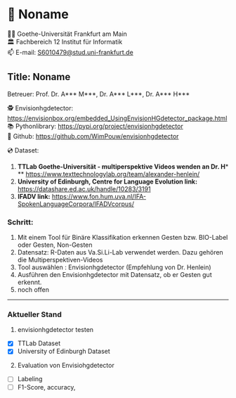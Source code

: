 # 📖 Noname
👨‍🎓 Goethe-Universität Frankfurt am Main \
🏛️ Fachbereich 12 Institut für Informatik \
📫 E-mail: S6010479@stud.uni-frankfurt.de

## Title: Noname

Betreuer: Prof. Dr. A*** M***, Dr. A*** L***, Dr. A*** H***

🕵️ Envisionhgdetector: https://envisionbox.org/embedded_UsingEnvisionHGdetector_package.html \
📚 Pythonlibrary: https://pypi.org/project/envisionhgdetector \
🔗 Github: https://github.com/WimPouw/envisionhgdetector

💿 Dataset:
1. **TTLab Goethe-Universität - multiperspektive Videos wenden an Dr. H*** ** https://www.texttechnologylab.org/team/alexander-henlein/
2. **University of Edinburgh, Centre for Language Evolution link:** https://datashare.ed.ac.uk/handle/10283/3191
3. **IFADV link:** https://www.fon.hum.uva.nl/IFA-SpokenLanguageCorpora/IFADVcorpus/


### Schritt:
1. Mit einem Tool für Binäre Klassifikation erkennen Gesten bzw. BIO-Label oder Gesten, Non-Gesten
2. Datensatz: R-Daten aus Va.Si.Li-Lab verwendet werden. Dazu gehören die Multiperspektiven-Videos 
3. Tool auswählen : Envisionhgdetector (Empfehlung von Dr. Henlein)
4. Ausführen den Envisionhgdetector mit Datensatz, ob er Gesten gut erkennt.
5. noch offen

***

### Aktueller Stand
1. envisionhgdetector testen
  - [x] TTLab Dataset
  - [x] University of Edinburgh Dataset
2. Evaluation von Envisiohgdetector
  - [ ] Labeling
  - [ ] F1-Score, accuracy,   
